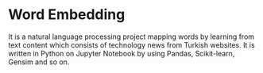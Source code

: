 # Word Embedding
It is a natural language processing project mapping words by learning from text content which consists of technology news from Turkish websites. It is written in Python on Jupyter Notebook by using Pandas, Scikit-learn, Gensim and so on.
